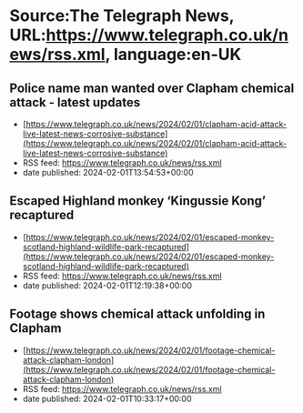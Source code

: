 # Source:The Telegraph News, URL:https://www.telegraph.co.uk/news/rss.xml, language:en-UK

## Police name man wanted over Clapham chemical attack - latest updates
 - [https://www.telegraph.co.uk/news/2024/02/01/clapham-acid-attack-live-latest-news-corrosive-substance](https://www.telegraph.co.uk/news/2024/02/01/clapham-acid-attack-live-latest-news-corrosive-substance)
 - RSS feed: https://www.telegraph.co.uk/news/rss.xml
 - date published: 2024-02-01T13:54:53+00:00



## Escaped Highland monkey ‘Kingussie Kong’ recaptured
 - [https://www.telegraph.co.uk/news/2024/02/01/escaped-monkey-scotland-highland-wildlife-park-recaptured](https://www.telegraph.co.uk/news/2024/02/01/escaped-monkey-scotland-highland-wildlife-park-recaptured)
 - RSS feed: https://www.telegraph.co.uk/news/rss.xml
 - date published: 2024-02-01T12:19:38+00:00



## Footage shows chemical attack unfolding in Clapham
 - [https://www.telegraph.co.uk/news/2024/02/01/footage-chemical-attack-clapham-london](https://www.telegraph.co.uk/news/2024/02/01/footage-chemical-attack-clapham-london)
 - RSS feed: https://www.telegraph.co.uk/news/rss.xml
 - date published: 2024-02-01T10:33:17+00:00




